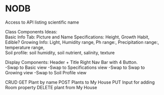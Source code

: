 # NODB

Access to API listing scientific name 

Class Components Ideas:  
	Basic Info Tab: Picture and Name
	Specifications:  Height, Growth Habit, Edible?
	Growing Info: Light, Humidity range, Ph range:, Precipitation range:, temperature range, 	
	Soil profile:  soil humidity, soil nutrient, salinity, texture

Display Components:
	Header + Title
	Right Nav Bar with 4 Button.  
		-Swap to Basic view 
		-Swap to Specifications view
		-Swap to Swap to Growing view
		-Swap to Soil Profile view


CRUD
GET  Plant by name
POST Plants to My House
PUT Input for adding Room property
DELETE plant from My House


